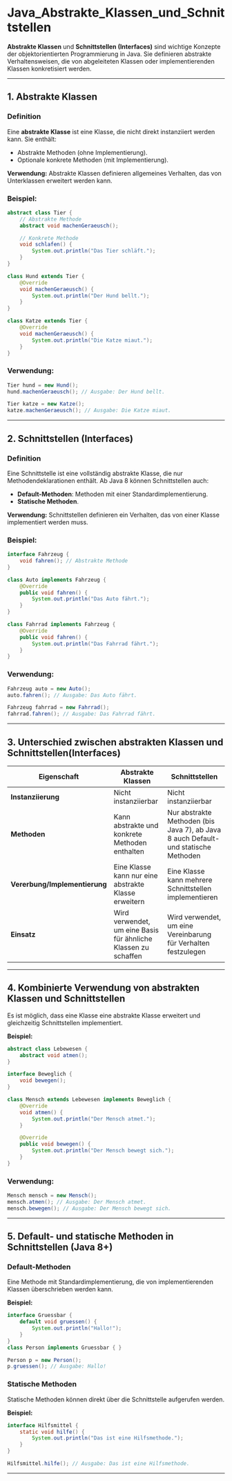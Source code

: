 
# Java_Abstrakte_Klassen_und_Schnittstellen

**Abstrakte Klassen** und **Schnittstellen (Interfaces)** sind wichtige Konzepte der objektorientierten Programmierung in Java. Sie definieren abstrakte Verhaltensweisen, die von abgeleiteten Klassen oder implementierenden Klassen konkretisiert werden.

---

## **1. Abstrakte Klassen**
### **Definition**
Eine **abstrakte Klasse** ist eine Klasse, die nicht direkt instanziiert werden kann. Sie enthält:
- Abstrakte Methoden (ohne Implementierung).
- Optionale konkrete Methoden (mit Implementierung).

**Verwendung:** Abstrakte Klassen definieren allgemeines Verhalten, das von Unterklassen erweitert werden kann.

### **Beispiel:**
```java
abstract class Tier {
    // Abstrakte Methode
    abstract void machenGeraeusch();

    // Konkrete Methode
    void schlafen() {
        System.out.println("Das Tier schläft.");
    }
}

class Hund extends Tier {
    @Override
    void machenGeraeusch() {
        System.out.println("Der Hund bellt.");
    }
}

class Katze extends Tier {
    @Override
    void machenGeraeusch() {
        System.out.println("Die Katze miaut.");
    }
}
```

### **Verwendung:**
```java
Tier hund = new Hund();
hund.machenGeraeusch(); // Ausgabe: Der Hund bellt.

Tier katze = new Katze();
katze.machenGeraeusch(); // Ausgabe: Die Katze miaut.
```

---

## **2. Schnittstellen (Interfaces)**
### **Definition**
Eine Schnittstelle ist eine vollständig abstrakte Klasse, die nur Methodendeklarationen enthält. Ab Java 8 können Schnittstellen auch:
- **Default-Methoden**: Methoden mit einer Standardimplementierung.
- **Statische Methoden**.

**Verwendung:** Schnittstellen definieren ein Verhalten, das von einer Klasse implementiert werden muss.

### **Beispiel:**
```java
interface Fahrzeug {
    void fahren(); // Abstrakte Methode
}

class Auto implements Fahrzeug {
    @Override
    public void fahren() {
        System.out.println("Das Auto fährt.");
    }
}

class Fahrrad implements Fahrzeug {
    @Override
    public void fahren() {
        System.out.println("Das Fahrrad fährt.");
    }
}
```

### **Verwendung:**
```java
Fahrzeug auto = new Auto();
auto.fahren(); // Ausgabe: Das Auto fährt.

Fahrzeug fahrrad = new Fahrrad();
fahrrad.fahren(); // Ausgabe: Das Fahrrad fährt.
```

---

## **3. Unterschied zwischen abstrakten Klassen und Schnittstellen(Interfaces)**
| **Eigenschaft**          | **Abstrakte Klassen**                            | **Schnittstellen**                          |
|--------------------------|--------------------------------------------------|---------------------------------------------|
| **Instanziierung**       | Nicht instanziierbar                             | Nicht instanziierbar                        |
| **Methoden**             | Kann abstrakte und konkrete Methoden enthalten   | Nur abstrakte Methoden (bis Java 7), ab Java 8 auch Default- und statische Methoden |
| **Vererbung/Implementierung** | Eine Klasse kann nur eine abstrakte Klasse erweitern | Eine Klasse kann mehrere Schnittstellen implementieren |
| **Einsatz**              | Wird verwendet, um eine Basis für ähnliche Klassen zu schaffen | Wird verwendet, um eine Vereinbarung für Verhalten festzulegen |

---

## **4. Kombinierte Verwendung von abstrakten Klassen und Schnittstellen**
Es ist möglich, dass eine Klasse eine abstrakte Klasse erweitert und gleichzeitig Schnittstellen implementiert.

**Beispiel:**
```java
abstract class Lebewesen {
    abstract void atmen();
}

interface Beweglich {
    void bewegen();
}

class Mensch extends Lebewesen implements Beweglich {
    @Override
    void atmen() {
        System.out.println("Der Mensch atmet.");
    }

    @Override
    public void bewegen() {
        System.out.println("Der Mensch bewegt sich.");
    }
}
```

### **Verwendung:**
```java
Mensch mensch = new Mensch();
mensch.atmen(); // Ausgabe: Der Mensch atmet.
mensch.bewegen(); // Ausgabe: Der Mensch bewegt sich.
```

---

## **5. Default- und statische Methoden in Schnittstellen (Java 8+)**
### **Default-Methoden**
Eine Methode mit Standardimplementierung, die von implementierenden Klassen überschrieben werden kann.

**Beispiel:**
```java
interface Gruessbar {
    default void gruessen() {
        System.out.println("Hallo!");
    }
}
class Person implements Gruessbar { }

Person p = new Person();
p.gruessen(); // Ausgabe: Hallo!
```

### **Statische Methoden**
Statische Methoden können direkt über die Schnittstelle aufgerufen werden.

**Beispiel:**
```java
interface Hilfsmittel {
    static void hilfe() {
        System.out.println("Das ist eine Hilfsmethode.");
    }
}

Hilfsmittel.hilfe(); // Ausgabe: Das ist eine Hilfsmethode.
```

---



